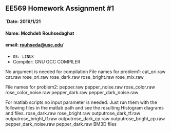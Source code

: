 ## EE569 Homework Assignment #1
#### `Date:        2019/1/21
#### Name:        Mozhdeh Rouhsedaghat
#### email:       rouhseda@usc.edu`

- `OS: LINUX`
- Compiler: GNU GCC COMPILER

No argument is needed for compilation
File names for problem1:
	cat_ori.raw
	cat.raw
	rose_ori.raw
	rose_dark.raw
	rose_bright.raw
	rose_mix.raw
	
File names for problem2:
	pepper.raw
	pepper_noise.raw
	rose_color.raw
	rose_color_noise.raw
	pepper_dark.raw
	pepper_dark_noise.raw

For matlab scripts no input parameter is needed. Just run them with the following files in the matlab path and see the resulting Histogram diagrams and files.
rose_dark.raw
rose_bright.raw
outputrose_dark_tf.raw
outputrose_bright_tf.raw
outputrose_dark_cp.raw
outputrose_bright_cp.raw
pepper_dark_noise.raw
pepper_dark.raw
BM3D files


